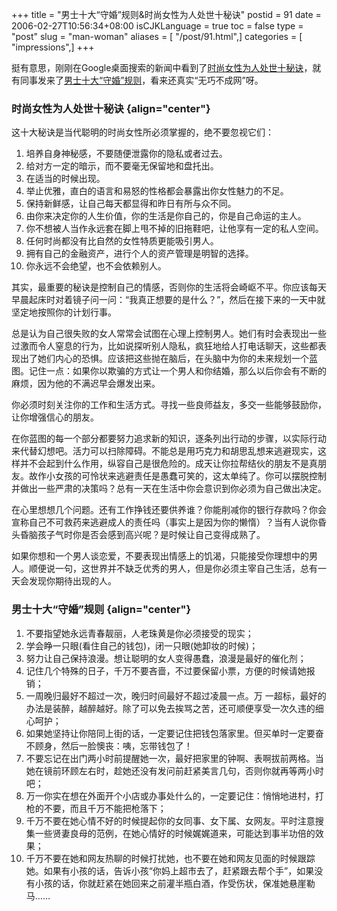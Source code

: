 +++
title = "男士十大“守婚”规则&时尚女性为人处世十秘诀"
postid = 91
date = 2006-02-27T10:56:34+08:00
isCJKLanguage = true
toc = false
type = "post"
slug = "man-woman"
aliases = [ "/post/91.html",]
categories = [ "impressions",]
+++


挺有意思，刚刚在Google桌面搜索的新闻中看到了[时尚女性为人处世十秘诀](http://life.people.com.cn/GB/1090/4145135.html)，就有同事发来了[男士十大“守婚”规则](http://life.people.com.cn/GB/1090/4135786.html)，看来还真实“无巧不成网”呀。  
<!--more-->

### 时尚女性为人处世十秘诀 {align="center"}

这十大秘诀是当代聪明的时尚女性所必须掌握的，绝不要忽视它们：

1.  培养自身神秘感，不要随便泄露你的隐私或者过去。
2.  给对方一定的暗示，而不要毫无保留地和盘托出。
3.  在适当的时候出现。
4.  举止优雅，直白的语言和易怒的性格都会暴露出你女性魅力的不足。
5.  保持新鲜感，让自己每天都显得和昨日有所与众不同。
6.  由你来决定你的人生价值，你的生活是你自己的，你是自己命运的主人。
7.  你不想被人当作永远套在脚上甩不掉的旧拖鞋吧，让他享有一定的私人空间。
8.  任何时尚都没有比自然的女性特质更能吸引男人。
9.  拥有自己的金融资产，进行个人的资产管理是明智的选择。
10. 你永远不会绝望，也不会依赖别人。

其实，最重要的秘诀是控制自己的情感，否则你的生活将会崎岖不平。你应该每天早晨起床时对着镜子问一问：“我真正想要的是什么？”，然后在接下来的一天中就坚定地按照你的计划行事。

总是认为自己很失败的女人常常会试图在心理上控制男人。她们有时会表现出一些过激而令人窒息的行为，比如说探听别人隐私，疯狂地给人打电话聊天，这些都表现出了她们内心的恐惧。应该把这些抛在脑后，在头脑中为你的未来规划一个蓝图。记住一点：如果你以欺骗的方式让一个男人和你结婚，那么以后你会有不断的麻烦，因为他的不满迟早会爆发出来。

你必须时刻关注你的工作和生活方式。寻找一些良师益友，多交一些能够鼓励你，让你增强信心的朋友。

在你蓝图的每一个部分都要努力追求新的知识，逐条列出行动的步骤，以实际行动来代替幻想吧。活力可以扫除障碍。不能总是用巧克力和胡思乱想来逃避现实，这样并不会起到什么作用，纵容自己是很危险的。成天让你拉帮结伙的朋友不是真朋友。故作小女孩的可怜状来逃避责任是愚蠢可笑的，这太单纯了。你可以摆脱控制并做出一些严肃的决策吗？总有一天在生活中你会意识到你必须为自己做出决定。

在心里想想几个问题。还有工作挣钱还要供养谁？你能削减你的银行存款吗？你会宣称自己不可救药来逃避成人的责任吗（事实上是因为你的懒惰）？当有人说你昏头昏脑孩子气时你是否会感到高兴呢？是时候让自己变得成熟了。

如果你想和一个男人谈恋爱，不要表现出情感上的饥渴，只能接受你理想中的男人。顺便说一句，这世界并不缺乏优秀的男人，但是你必须主宰自己生活，总有一天会发现你期待出现的人。

### 男士十大“守婚”规则 {align="center"}

1.  不要指望她永远青春靓丽，人老珠黄是你必须接受的现实；
2.  学会睁一只眼(看住自己的钱包)，闭一只眼(她卸妆的时候)；
3.  努力让自己保持浪漫。想让聪明的女人变得愚蠢，浪漫是最好的催化剂；
4.  记住几个特殊的日子，千万不要吝啬，不过要保留小票，方便的时候请她报销；
5.  一周晚归最好不超过一次，晚归时间最好不超过凌晨一点。万
    一超标，最好的办法是装醉，越醉越好。除了可以免去挨骂之苦，还可顺便享受一次久违的细心呵护；
6.  如果她坚持让你陪同上街的话，一定要记住把钱包落家里。但买单时一定要奋不顾身，然后一脸懊丧：咦，忘带钱包了！
7.  不要忘记在出门两小时前提醒她一次，最好把家里的钟啊、表啊拔前两格。当她在镜前环顾左右时，趁她还没有发问前赶紧美言几句，否则你就再等两小时吧；
8.  万一你实在想在外面开个小店或办事处什么的，一定要记住：悄悄地进村，打枪的不要，而且千万不能把枪落下；
9.  千万不要在她心情不好的时候提起你的女同事、女下属、女网友。平时注意搜集一些贤妻良母的范例，在她心情好的时候娓娓道来，可能达到事半功倍的效果；
10. 千万不要在她和网友热聊的时候打扰她，也不要在她和网友见面的时候跟踪她。如果有小孩的话，告诉小孩“你妈上超市去了，赶紧跟去帮个手”，如果没有小孩的话，你就赶紧在她回来之前灌半瓶白酒，作受伤状，保准她悬崖勒马……

